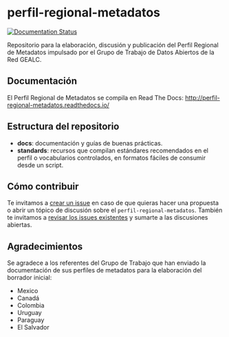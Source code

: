 # perfil-regional-metadatos

[![Documentation Status](http://readthedocs.org/projects/paquete-apertura-datos/badge/?version=stable)](http://paquete-apertura-datos.readthedocs.org/es/stable/?badge=stable)

Repositorio para la elaboración, discusión y publicación del Perfil Regional de Metadatos impulsado por el Grupo de Trabajo de Datos Abiertos de la Red GEALC.

## Documentación

El Perfil Regional de Metadatos se compila en Read The Docs: http://perfil-regional-metadatos.readthedocs.io/

## Estructura del repositorio

* **docs**: documentación y guías de buenas prácticas.
* **standards**: recursos que compilan estándares recomendados en el perfil o vocabularios controlados, en formatos fáciles de consumir desde un script.

## Cómo contribuir

Te invitamos a [crear un issue](https://github.com/datosgobar/perfil-regional-metadatos/issues/new) en caso de que quieras hacer una propuesta o abrir un tópico de discusión sobre el `perfil-regional-metadatos`. También te invitamos a [revisar los issues existentes](https://waffle.io/datosgobar/perfil-regional-metadatos) y sumarte a las discusiones abiertas.

## Agradecimientos

Se agradece a los referentes del Grupo de Trabajo que han enviado la documentación de sus perfiles de metadatos para la elaboración del borrador inicial:

* Mexico
* Canadá
* Colombia
* Uruguay
* Paraguay
* El Salvador

